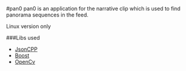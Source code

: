 #pan0
pan0 is an application for the narrative clip which is used to find panorama sequences in the feed.

Linux version only

###Libs used
* [JsonCPP](http://jsoncpp.sourceforge.net/)
* [Boost](http://www.boost.org/)
* [OpenCv](http://opencv.org/)
